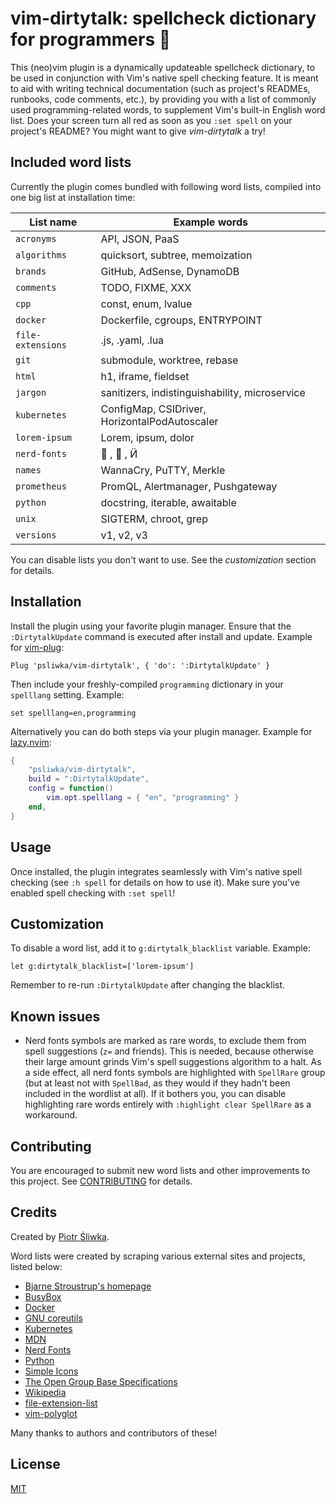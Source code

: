 vim-dirtytalk: spellcheck dictionary for programmers 📖
=======================================================

This (neo)vim plugin is a dynamically updateable spellcheck dictionary, to be
used in conjunction with Vim's native spell checking feature. It is meant to
aid with writing technical documentation (such as project's READMEs, runbooks,
code comments, etc.), by providing you with a list of commonly used
programming-related words, to supplement Vim's built-in English word list. Does
your screen turn all red as soon as you `:set spell` on your project's README?
You might want to give _vim-dirtytalk_ a try!

Included word lists
-------------------

Currently the plugin comes bundled with following word lists, compiled into one
big list at installation time:

| List name         | Example words                                  |
|-------------------|------------------------------------------------|
| `acronyms`        | API, JSON, PaaS                                |
| `algorithms`      | quicksort, subtree, memoization                |
| `brands`          | GitHub, AdSense, DynamoDB                      |
| `comments`        | TODO, FIXME, XXX                               |
| `cpp`             | const, enum, lvalue                            |
| `docker`          | Dockerfile, cgroups, ENTRYPOINT                |
| `file-extensions` | .js, .yaml, .lua                               |
| `git`             | submodule, worktree, rebase                    |
| `html`            | h1, iframe, fieldset                           |
| `jargon`          | sanitizers, indistinguishability, microservice |
| `kubernetes`      | ConfigMap, CSIDriver, HorizontalPodAutoscaler  |
| `lorem-ipsum`     | Lorem, ipsum, dolor                            |
| `nerd-fonts`      |  ,  , &nbsp;                                | <!-- a non-breaking space is needed to render the last symbol correctly on GitHub -->
| `names`           | WannaCry, PuTTY, Merkle                        |
| `prometheus`      | PromQL, Alertmanager, Pushgateway              |
| `python`          | docstring, iterable, awaitable                 |
| `unix`            | SIGTERM, chroot, grep                          |
| `versions`        | v1, v2, v3                                     |

You can disable lists you don't want to use. See the _customization_ section
for details.

Installation
------------

Install the plugin using your favorite plugin manager. Ensure that the
`:DirtytalkUpdate` command is executed after install and update. Example for
[vim-plug]:

```vim
Plug 'psliwka/vim-dirtytalk', { 'do': ':DirtytalkUpdate' }
```

Then include your freshly-compiled `programming` dictionary in your `spelllang`
setting. Example:

```vim
set spelllang=en,programming
```

Alternatively you can do both steps via your plugin manager. Example for
[lazy.nvim]:

```lua
{
    "psliwka/vim-dirtytalk",
    build = ":DirtytalkUpdate",
    config = function()
        vim.opt.spelllang = { "en", "programming" }
    end,
}
```

Usage
-----

Once installed, the plugin integrates seamlessly with Vim's native spell
checking (see `:h spell` for details on how to use it). Make sure you've
enabled spell checking with `:set spell`!

Customization
-------------

To disable a word list, add it to `g:dirtytalk_blacklist` variable. Example:

```vim
let g:dirtytalk_blacklist=['lorem-ipsum']
```

Remember to re-run `:DirtytalkUpdate` after changing the blacklist.

Known issues
------------

* Nerd fonts symbols are marked as rare words, to exclude them from spell
	suggestions (`z=` and friends). This is needed, because otherwise their large
	amount grinds Vim's spell suggestions algorithm to a halt. As a side effect,
	all nerd fonts symbols are highlighted with `SpellRare` group (but at least
	not with `SpellBad`, as they would if they hadn't been included in the
	wordlist at all). If it bothers you, you can disable highlighting rare words
	entirely with `:highlight clear SpellRare` as a workaround.

Contributing
------------

You are encouraged to submit new word lists and other improvements to this
project. See [CONTRIBUTING](CONTRIBUTING.md) for details.

Credits
-------

Created by [Piotr Śliwka](https://github.com/psliwka).

Word lists were created by scraping various external sites and projects, listed
below:

* [Bjarne Stroustrup's homepage](https://www.stroustrup.com/)
* [BusyBox](https://www.busybox.net/)
* [Docker](https://docker.com)
* [GNU coreutils](https://www.gnu.org/software/coreutils/)
* [Kubernetes](https://kubernetes.io/)
* [MDN](https://developer.mozilla.org/)
* [Nerd Fonts](https://www.nerdfonts.com/)
* [Python](https://www.python.org/)
* [Simple Icons](https://simpleicons.org/)
* [The Open Group Base Specifications](https://pubs.opengroup.org/onlinepubs/9699919799/)
* [Wikipedia](https://en.wikipedia.org)
* [file-extension-list](https://github.com/dyne/file-extension-list)
* [vim-polyglot](https://github.com/sheerun/vim-polyglot)

Many thanks to authors and contributors of these!

License
-------

[MIT](LICENSE)

[vim-plug]: https://github.com/junegunn/vim-plug
[lazy.nvim]: https://github.com/folke/lazy.nvim
